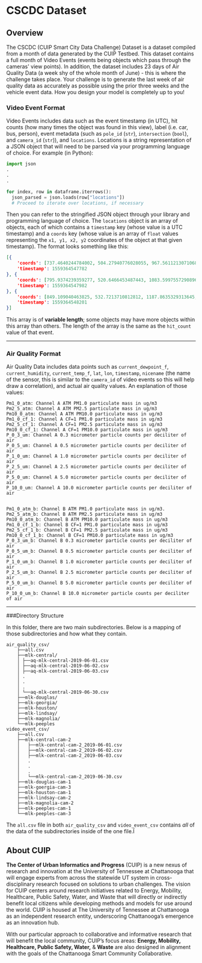 # CSCDC Dataset

## Overview

The CSCDC (CUIP Smart City Data Challenge) Dataset is a dataset compiled from a month of data generated by the CUIP Testbed. This dataset contains a full month of Video Events (events being objects which pass through the cameras' view points). In addition, the dataset includes 23 days of Air Quality Data (a week shy of the whole month of June) - this is where the challenge takes place. Your challenge is to generate the last week of air quality data as accurately as possible using the prior three weeks and the vehicle event data. How you design your model is completely up to you!



### Video Event Format

Video Events includes data such as the event timestamp (in UTC), hit counts (how many times the object was found in this view), label (i.e. car, bus, person), event metadata (such as `pole_id` (`str`), `intersection` (`bool`), and `camera_id` (`str`)), and `locations`. Locations is a string representation of a JSON object that will need to be parsed via your programming language of choice. For example (in Python):

```python
import json
.
.
.

for index, row in dataframe.iterrows():
  json_parsed = json.loads(row["locations"])
  # Proceed to iterate over locations, if necessary
```

Then you can refer to the stringified JSON object through your library and programming language of choice. The `locations` object is an array of objects, each of which contains a `timestamp` key (whose value is a UTC timestamp) and a `coords` key (whose value is an array of `float` values representing the `x1, y1, x2, y2` coordinates of the object at that given timestamp). The format looks something like this:

```json
[{
	'coords': [737.4640244784002, 504.27940776028055, 967.5611213071068, 617.4017094599545],
	'timestamp': 1559364547782
}, {
	'coords': [795.9374239359277, 520.6466453487443, 1083.5997557290896, 662.3173861308863],
	'timestamp': 1559364547982
}, {
	'coords': [849.109040463825, 532.7213710812812, 1187.8635329313645, 699.1199888926651],
	'timestamp': 1559364548201
}]
```

This array is of **variable length**; some objects may have more objects within this array than others. The length of the array is the same as the `hit_count` value of that event.

_____

### Air Quality Format

Air Quality Data includes data points such as `current_dewpoint_f`, `current_humidity`, `current_temp_f`, `lat`, `lon`, `timestamp`, `nicename` (the name of the sensor, this is similar to the `camera_id` of video events so this will help draw a correlation), and actual air quality values. An explanation of those values:

```
Pm1_0_atm: Channel A ATM PM1.0 particulate mass in ug/m3
Pm2_5_atm: Channel A ATM PM2.5 particulate mass in ug/m3
Pm10_0_atm: Channel A ATM PM10.0 particulate mass in ug/m3
Pm1_0_cf_1: Channel A CF=1 PM1.0 particulate mass in ug/m3
Pm2_5_cf_1: Channel A CF=1 PM2.5 particulate mass in ug/m3
Pm10_0_cf_1: Channel A CF=1 PM10.0 particulate mass in ug/m3
P_0_3_um: Channel A 0.3 micrometer particle counts per deciliter of air
P_0_5_um: Channel A 0.5 micrometer particle counts per deciliter of air
P_1_0_um: Channel A 1.0 micrometer particle counts per deciliter of air
P_2_5_um: Channel A 2.5 micrometer particle counts per deciliter of air
P_5_0_um: Channel A 5.0 micrometer particle counts per deciliter of air
P_10_0_um: Channel A 10.0 micrometer particle counts per deciliter of air


Pm1_0_atm_b: Channel B ATM PM1.0 particulate mass in ug/m3.
Pm2_5_atm_b: Channel B ATM PM2.5 particulate mass in ug/m3
Pm10_0_atm_b: Channel B ATM PM10.0 particulate mass in ug/m3
Pm1_0_cf_1_b: Channel B CF=1 PM1.0 particulate mass in ug/m3
Pm2_5_cf_1_b: Channel B CF=1 PM2.5 particulate mass in ug/m3
Pm10_0_cf_1_b: Channel B CF=1 PM10.0 particulate mass in ug/m3
P_0_3_um_b: Channel B 0.3 micrometer particle counts per deciliter of air
P_0_5_um_b: Channel B 0.5 micrometer particle counts per deciliter of air
P_1_0_um_b: Channel B 1.0 micrometer particle counts per deciliter of air
P_2_5_um_b: Channel B 2.5 micrometer particle counts per deciliter of air
P_5_0_um_b: Channel B 5.0 micrometer particle counts per deciliter of air
P_10_0_um_b: Channel B 10.0 micrometer particle counts per deciliter of air
```

-----

###Directory Structure

In this folder, there are two main subdirectories. Below is a mapping of those subdirectories and how what they contain.

```
air_quality_csv/
	├──all.csv
	├──mlk-central/
	│ ├──aq-mlk-central-2019-06-01.csv
	│ ├──aq-mlk-central-2019-06-02.csv
	│ ├──aq-mlk-central-2019-06-03.csv
	│ .
	│ .
	│ .
	│ └──aq-mlk-central-2019-06-30.csv
	├──mlk-douglas/
	├──mlk-georgia/
	├──mlk-houston/
	├──mlk-lindsay/
	├──mlk-magnolia/
	└──mlk-peeples
video_event_csv/
	├──all.csv
	├──mlk-central-cam-2
	│ 	├──mlk-central-cam-2_2019-06-01.csv
	│ 	├──mlk-central-cam-2_2019-06-02.csv
	│ 	├──mlk-central-cam-2_2019-06-03.csv
	│ 	.
	│ 	.
	│ 	.
	│ 	└──mlk-central-cam-2_2019-06-30.csv
	├──mlk-douglas-cam-1
	├──mlk-goergia-cam-3
	├──mlk-houston-cam-1
	├──mlk-lindsay-cam-2
	├──mlk-magnolia-cam-2
	├──mlk-peeples-cam-1
	└──mlk-peeples-cam-3
```

The `all.csv` file in both `air_quality_csv` and `video_event_csv` contains *all* of the data of the subdirectories inside of the one file.Ï

## About CUIP

**The Center of Urban Informatics and Progress** (CUIP) is a new nexus of research and innovation at the University of Tennessee at Chattanooga that will engage experts from across the statewide UT system in cross-disciplinary research focused on solutions to urban challenges. The vision for CUIP centers around research initiatives related to Energy, Mobility, Healthcare, Public Safety, Water, and Waste that will directly or indirectly benefit local citizens while developing methods and models for use around the world. CUIP is housed at The University of Tennessee at Chattanooga as an independent research entity, underscoring Chattanooga’s emergence as an innovation hub.



With our particular approach to collaborative and informative research that will benefit the local community, CUIP’s focus areas: **Energy, Mobility, Healthcare, Public Safety, Water,** & **Waste** are also designed in alignment with the goals of the Chattanooga Smart Community Collaborative.